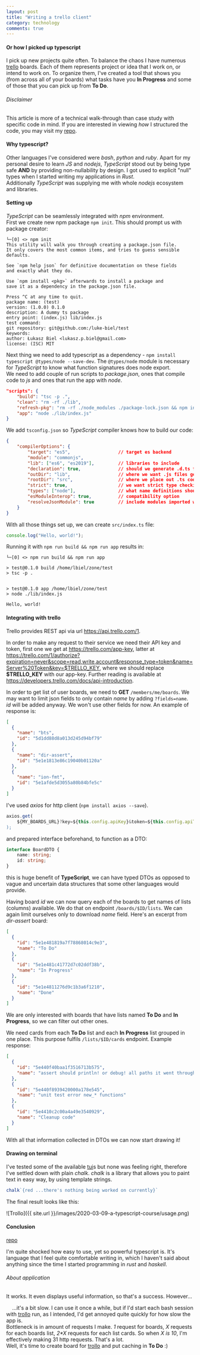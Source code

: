 ```yaml
---
layout: post
title: "Writing a trello client"
category: technology
comments: true
---
```


#### Or how I picked up typescript

I pick up new projects quite often. To balance the chaos I have numerous [trello] boards. Each of them represents project or idea that I work on, or intend to work on. To organize them, I've created a tool that shows you (from across all of your boards) what tasks have you **In Progress** and some of those that you can pick up from **To Do**.

###### Disclaimer

This article is more of a technical walk-through than case study with specific code in mind. If you are interested in viewing *how* I structured the code, you may visit my [repo].

#### Why typescript?

Other languages I've considered were *bash*, *python* and *ruby*. Apart for my personal desire to learn *JS* and *nodejs*, *TypeScript* stood out by being type safe **AND** by providing non-nullability by design. I got used to explicit "null" types when I started writing my applications in *Rust*.  
Additionally *TypeScript* was supplying me with whole *nodejs* ecosystem and libraries.

#### Setting up

*TypeScript* can be seamlessly integrated with *npm* environment.  
First we create new npm package `npm init`. This should prompt us with package creator:
```text
└─[0] <> npm init
This utility will walk you through creating a package.json file.
It only covers the most common items, and tries to guess sensible defaults.

See `npm help json` for definitive documentation on these fields
and exactly what they do.

Use `npm install <pkg>` afterwards to install a package and
save it as a dependency in the package.json file.

Press ^C at any time to quit.
package name: (test)
version: (1.0.0) 0.1.0
description: A dummy ts package
entry point: (index.js) lib/index.js
test command:
git repository: git@github.com:/luke-biel/test
keywords:
author: Łukasz Biel <lukasz.p.biel@gmail.com>
license: (ISC) MIT
```
Next thing we need to add typescript as a dependency - `npm install typescript @types/node --save-dev`. The `@types/node` module is necessary for *TypeScript* to know what function signatures does node export.  
We need to add couple of run scripts to *package.json*, ones that compile code to *js* and ones that run the app with *node*.
```json
"scripts": {
    "build": "tsc -p .",
    "clean": "rm -rf ./lib",
    "refresh-pkg": "rm -rf ./node_modules ./package-lock.json && npm install",
    "app": "node ./lib/index.js"
}
```
We add `tsconfig.json` so *TypeScript* compiler knows how to build our code:
```json
{
    "compilerOptions": {
        "target": "es5",                  // target es backend
        "module": "commonjs",
        "lib": ["es6", "es2019"],         // libraries to include
        "declaration": true,              // should we generate .d.ts files
        "outDir": "lib",                  // where we want .js files generated
        "rootDir": "src",                 // where we place out .ts code
        "strict": true,                   // we want strict type checking
        "types": ["node"],                // what name definitions should we include
        "esModuleInterop": true,          // compatibility option
        "resolveJsonModule": true         // include modules imported with .json extension
    }
}
```
With all those things set up, we can create `src/index.ts` file:
```typescript
console.log("Hello, world!");
```
Running it with `npm run build && npm run app` results in:
```text
└─[0] <> npm run build && npm run app

> test@0.1.0 build /home/lbiel/zone/test
> tsc -p .


> test@0.1.0 app /home/lbiel/zone/test
> node ./lib/index.js

Hello, world!
```

#### Integrating with trello

Trello provides REST api via url <https://api.trello.com/1>.

In order to make any request to their service we need their API key and token, first one we get at <https://trello.com/app-key>, latter at <https://trello.com/1/authorize?expiration=never&scope=read,write,account&response_type=token&name=Server%20Token&key=$TRELLO_KEY>, where we should replace **$TRELLO_KEY** with our app-key. Further reading is available at <https://developers.trello.com/docs/api-introduction>.

In order to get list of user boards, we need to **GET** `/members/me/boards`. We may want to limit json fields to only contain *name* by adding `?fields=name`. *id* will be added anyway. We won't use other fields for now. An example of response is:
```json
[
  {
    "name": "bts",
    "id": "5d1dd88d8a013d245d94bf79"
  },
  {
    "name": "dir-assert",
    "id": "5e1e1813e86c19040b01120a"
  },
  {
    "name": "ion-fmt",
    "id": "5e1afde5d3055a80b84bfe5c"
  }
]
```

I've used *axios* for http client (`npm install axios --save`).
```typescript
axios.get(
    ${MY_BOARDS_URL}?key=${this.config.apiKey}&token=${this.config.apiToken}&fields=name,id`
);
```
and prepared interface beforehand, to function as a DTO:
```typescript
interface BoardDTO {
    name: string;
    id: string;
}
```
this is huge benefit of **TypeScript**, we can have typed DTOs as opposed to vague and uncertain data structures that some other languages would provide.

Having board *id* we can now query each of the boards to get names of lists (columns) available. We do that on endpoint `/boards/$ID/lists`. We can again limit ourselves only to download *name* field. Here's an excerpt from *dir-assert* board:
```json
[
  {
    "id": "5e1e481819a7f78868014c9e3",
    "name": "To Do"
  },
  {
    "id": "5e1e481c41772d7c02ddf38b",
    "name": "In Progress"
  },
  {
    "id": "5e1e4811276d9c1b3a6f1210",
    "name": "Done"
  }
]
```

We are only interested with boards that have lists named **To Do** and **In Progress**, so we can filter out other ones.  

We need cards from each **To Do** list and each **In Progress** list grouped in one place.
This purpose fulfils `/lists/$ID/cards` endpoint. Example response:
```json
[
  {
    "id": "5e440f40baa1f3516713b575",
    "name": "assert should println! or debug! all paths it went through"
  },
  {
    "id": "5e440f8939420000a178e545",
    "name": "unit test error new_* functions"
  },
  {
    "id": "5e4410c2c00a4a49e3540929",
    "name": "Cleanup code"
  }
]
```

With all that information collected in DTOs we can now start drawing it!

#### Drawing on terminal

I've tested some of the available [tui]s but none was feeling right, therefore I've settled down with plain *chalk*. *chalk* is a library that allows you to paint text in easy way, by using template strings.
```typescript
chalk`{red ...there's nothing being worked on currently}`
```

The final result looks like this:

![Trollo]({{ site.url }}/images/2020-03-09-a-typescript-course/usage.png)

#### Conclusion

[repo]

I'm quite shocked how easy to use, yet so powerful typescript is. It's language that I feel quite comfortable writing in, which I haven't said about anything since the time I started programming in *rust* and *haskell*.  
  
###### About application

It works. It even displays useful information, so that's a success. However...  
  
&nbsp;&nbsp;&nbsp;&nbsp;...it's a bit slow. I can use it once a while, but if I'd start each bash session with [trollo][repo] run, as I intended, I'd get annoyed quite quickly for how slow the app is.  
Bottleneck is in amount of requests I make. *1* request for boards, *X* requests for each boards list, *2\*X* requests for each list cards. So when *X is 10*, I'm effectively making 31 http requests. That's a lot.  
Well, it's time to create board for [trollo][repo] and put caching in **To Do** :)

[trello]: https://trello.com/
[tui]: https://en.wikipedia.org/wiki/Text-based_user_interface
[repo]: https://luke-biel.github.io/trollo
